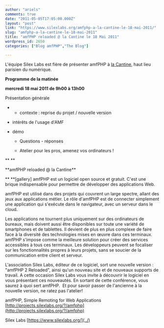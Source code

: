 ```yaml
---
author: "ariels"
comments: true
date: "2011-05-05T17:05:00.000Z"
layout: "post"
link: "https://www.silexlabs.org/amfphp-a-la-cantine-le-18-mai-2011/"
slug: "amfphp-a-la-cantine-le-18-mai-2011"
title: "amfPHP reloaded @ la Cantine le 18 Mai 2011"
wordpress_id: 2650
categories: ["Blog amfPHP","The Blog"]

---
```

L'équipe Silex Labs est fière de présenter amfPHP à [la Cantine](http://lacantine.org/), haut lieu parisien du numérique.

**Programme de la matinée**

**mercredi 18 mai 2011 de 9h00 à 13h00**

Présentation générale




  * * contexte : reprise du projet / nouvelle version
* intérêts de l'usage d'AMF
* démo


  * Questions - réponses


  * Atelier pour les pros, amenez vos ordinateurs !


**
**


<!-- more -->**amfPHP reloaded @ la Cantine**




** **[gallery]
amfPHP est un logiciel open source et gratuit. C'est une brique indispensable pour permettre de développer des applications Web.






amfPHP est utilisé dans des projets qui couvrent un large spectre, allant des jeux aux applications métier. Le rôle d'amfPHP est de connecter simplement une application qui s'exécute dans le navigateur, avec un serveur dans le cloud.

Les applications ne tournent plus uniquement sur des ordinateurs de bureaux, mais doivent aussi être disponibles sur toute une variété de smartphones et de tablettes. Il devient de plus en plus complexe de faire face à la diversité des technologies mises en œuvre dans ces terminaux. amfPHP s'impose comme la meilleure solution pour créer des services accessibles à tous ces terminaux. Les développeurs peuvent se focaliser sur les fonctionnalités propres à leurs projets, sans se soucier de la communication entre client et serveur.

L'association Silex Labs, éditeur de ce logiciel, sort une nouvelle version : "amfPHP 2 Reloaded", ainsi qu'un nouveau site et de nouveaux supports de travail. A cette occasion Silex Labs vous invite à découvrir le logiciel en vous présentant ces nouveautés. En sortant de cette conférence, vous saurez à quoi sert amfPHP.  Et pour savoir passer de l'ancienne à la nouvelle version, ne ratez pas l'atelier!

amfPHP, Simple Remoting for Web Applications
[http://projects.silexlabs.org/?/amfphp](http://projects.silexlabs.org/?/amfphp)

Silex Labs
[https://www.silexlabs.org/](../)



